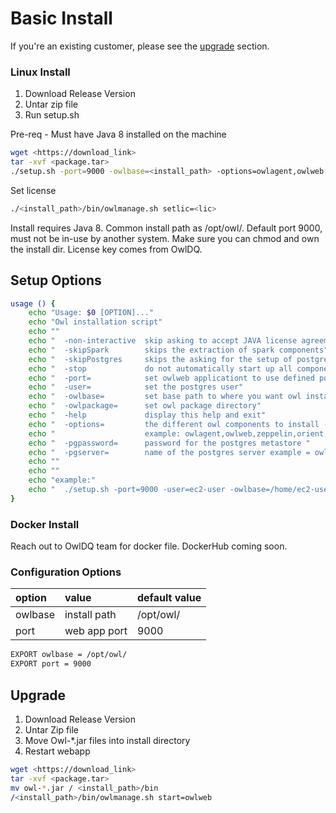 # Basic Install

If you're an existing customer, please see the [upgrade](https://docs.owl-analytics.com/install#upgrade) section.

### Linux Install

1. Download Release Version
2. Untar zip file
3. Run setup.sh

Pre-req - Must have Java 8 installed on the machine

```bash
wget <https://download_link>
tar -xvf <package.tar>
./setup.sh -port=9000 -owlbase=<install_path> -options=owlagent,owlweb,postgres
```

Set license

```bash
./<install_path>/bin/owlmanage.sh setlic=<lic>
```

Install requires Java 8.  Common install path as /opt/owl/.  Default port 9000, must not be in-use by another system.  Make sure you can chmod and own the install dir.  License key comes from OwlDQ. 

## Setup Options

```bash
usage () {
    echo "Usage: $0 [OPTION]..."
    echo "Owl installation script"
    echo ""
    echo "  -non-interactive  skip asking to accept JAVA license agreement"
    echo "  -skipSpark        skips the extraction of spark components"
    echo "  -skipPostgres     skips the asking for the setup of postgres details"
    echo "  -stop             do not automatically start up all components (orient,owl-web)"
    echo "  -port=            set owlweb applicationt to use defined port"
    echo "  -user=            set the postgres user"
    echo "  -owlbase=         set base path to where you want owl installed"
    echo "  -owlpackage=      set owl package directory"
    echo "  -help             display this help and exit"
    echo "  -options=         the different owl components to install (comma separated list)"
    echo "                    example: owlagent,owlweb,zeppelin,orient,spark,postgres"
    echo "  -pgpassword=      password for the postgres metastore "
    echo "  -pgserver=        name of the postgres server example = owl-postgres-host.example.com:5432/owldb"
    echo ""
    echo ""
    echo "example:"
    echo "  ./setup.sh -port=9000 -user=ec2-user -owlbase=/home/ec2-user -owlpackage=/home/ec2-user/packages"
}
```

   

### Docker Install

Reach out to OwlDQ team for docker file.  DockerHub coming soon.

### Configuration Options

| option | value | default value |
| :--- | :--- | :--- |
| owlbase | install path | /opt/owl/ |
| port | web app port | 9000 |

```bash
EXPORT owlbase = /opt/owl/
EXPORT port = 9000    
```

## Upgrade

1. Download Release Version
2. Untar Zip file
3.  Move Owl-\*.jar files into install directory
4. Restart webapp

```bash
wget <https://download_link>
tar -xvf <package.tar>
mv owl-*.jar / <install_path>/bin
/<install_path>/bin/owlmanage.sh start=owlweb
```

## 


